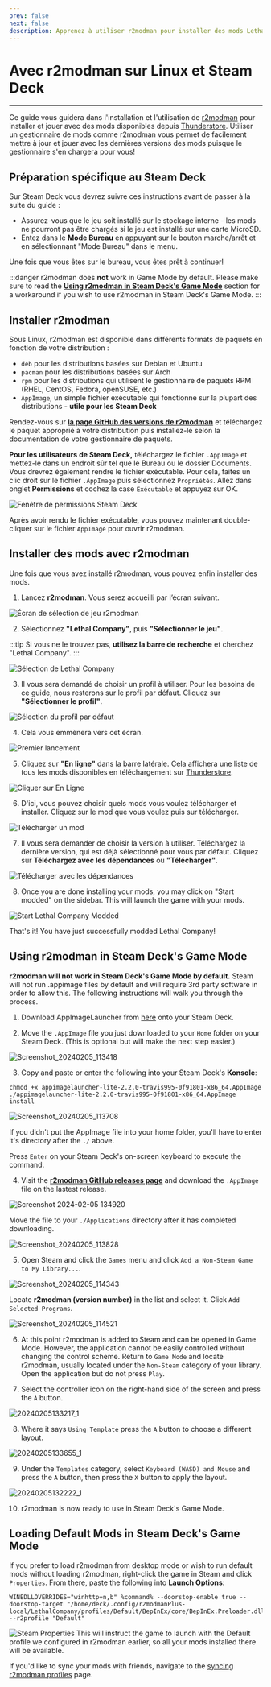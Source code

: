 ```yaml
---
prev: false
next: false
description: Apprenez à utiliser r2modman pour installer des mods Lethal Compagny depuis Thunderstore sur Linux.
---
```


# Avec r2modman sur Linux et Steam Deck

***

Ce guide vous guidera dans l'installation et l'utilisation de [r2modman](https://github.com/ebkr/r2modmanPlus/releases/latest/) pour installer et jouer avec des mods disponibles depuis [Thunderstore](https://thunderstore.io/c/lethal-company/). Utiliser un gestionnaire de mods comme r2modman vous permet de facilement mettre à jour et jouer avec les dernières versions des mods puisque le gestionnaire s'en chargera pour vous!

## Préparation spécifique au Steam Deck

Sur Steam Deck vous devrez suivre ces instructions avant de passer à la suite du guide :

- Assurez-vous que le jeu soit installé sur le stockage interne - les mods ne pourront pas être chargés si le jeu est installé sur une carte MicroSD.
- Entez dans le **Mode Bureau** en appuyant sur le bouton marche/arrêt et en sélectionnant "Mode Bureau" dans le menu.

Une fois que vous êtes sur le bureau, vous êtes prêt à continuer!

:::danger
r2modman does **not** work in Game Mode by default. Please make sure to read the [**Using r2modman in Steam Deck's Game Mode**](installing-r2modman-linux?id=using-r2modman-in-steam-decks-game-mode) section for a workaround if you wish to use r2modman in Steam Deck's Game Mode.
:::

## Installer r2modman

Sous Linux, r2modman est disponible dans différents formats de paquets en fonction de votre distribution :

- `deb` pour les distributions basées sur Debian et Ubuntu
- `pacman` pour les distributions basées sur Arch
- `rpm` pour les distributions qui utilisent le gestionnaire de paquets RPM (RHEL, CentOS, Fedora, openSUSE, etc.)
- `AppImage`, un simple fichier exécutable qui fonctionne sur la plupart des distributions - **utile pour les Steam Deck**

Rendez-vous sur [**la page GitHub des versions de r2modman**](https://github.com/ebkr/r2modmanPlus/releases/latest/) et téléchargez le paquet approprié à votre distribution puis installez-le selon la documentation de votre gestionnaire de paquets.

**Pour les utilisateurs de Steam Deck,** téléchargez le fichier `.AppImage` et mettez-le dans un endroit sûr tel que le Bureau ou le dossier Documents. Vous drevrez également rendre le fichier exécutable. Pour cela, faites un clic droit sur le fichier `.AppImage` puis sélectionnez `Propriétés`. Allez dans onglet **Permissions** et cochez la case `Exécutable` et appuyez sur OK.

![Fenêtre de permissions Steam Deck](/images/r2modman-linux/appimageproperties.png)

Après avoir rendu le fichier exécutable, vous pouvez maintenant double-cliquer sur le fichier `AppImage` pour ouvrir r2modman.

## Installer des mods avec r2modman

Une fois que vous avez installé r2modman, vous pouvez enfin installer des mods.

1. Lancez **r2modman**. Vous serez accueilli par l’écran suivant.

![Écran de sélection de jeu r2modman](/images/r2modman-install/gameselection.png)

2. Sélectionnez **"Lethal Company"**, puis **"Sélectionner le jeu"**.

:::tip
Si vous ne le trouvez pas, **utilisez la barre de recherche** et cherchez "Lethal Company".
:::

![Sélection de Lethal Company](/images/r2modman-install/selectlc.png)

3. Il vous sera demandé de choisir un profil à utiliser. Pour les besoins de ce guide, nous resterons sur le profil par défaut. Cliquez sur **"Sélectionner le profil"**.

![Sélection du profil par défaut](/images/r2modman-install/profileselect.png)

4. Cela vous emmènera vers cet écran.

![Premier lancement](/images/r2modman-install/firsttimeinstall.png)

5. Cliquez sur **"En ligne"** dans la barre latérale. Cela affichera une liste de tous les mods disponibles en téléchargement sur [Thunderstore](https://thunderstore.io/c/lethal-company/).

![Cliquer sur En Ligne](/images/r2modman-install/selectonline.png)

6. D'ici, vous pouvez choisir quels mods vous voulez télécharger et installer. Cliquez sur le mod que vous voulez puis sur télécharger.

![Télécharger un mod](/images/r2modman-install/download.png)

7. Il vous sera demander de choisir la version à utiliser. Téléchargez la dernière version, qui est déjà sélectionné pour vous par défaut. Cliquez sur **Téléchargez avec les dépendances** ou **"Télécharger"**.

![Télécharger avec les dépendances](/images/r2modman-install/downloadlatest.png)

8. Once you are done installing your mods, you may click on "Start modded" on the sidebar. This will launch the game with your mods.

![Start Lethal Company Modded](/images/r2modman-install/startmodded.png)

That's it! You have just successfully modded Lethal Company!

## Using r2modman in Steam Deck's Game Mode

**r2modman will not work in Steam Deck's Game Mode by default.** Steam will not run .appimage files by default and will require 3rd party software in order to allow this. The following instructions will walk you through the process.

1. Download AppImageLauncher from [here](https://github.com/TheAssassin/AppImageLauncher/releases/download/v2.2.0/appimagelauncher-lite-2.2.0-travis995-0f91801-x86_64.AppImage) onto your Steam Deck.

2. Move the `.AppImage` file you just downloaded to your `Home` folder on your Steam Deck. (This is optional but will make the next step easier.)

![Screenshot\_20240205\_113418](https://github.com/LethalCompany/ModdingWiki/assets/32438781/68e16680-5d3e-46b8-b3e0-2ebf53579296)

3. Copy and paste or enter the following into your Steam Deck's **Konsole**:

```
chmod +x appimagelauncher-lite-2.2.0-travis995-0f91801-x86_64.AppImage
./appimagelauncher-lite-2.2.0-travis995-0f91801-x86_64.AppImage install
```

![Screenshot\_20240205\_113708](https://github.com/LethalCompany/ModdingWiki/assets/32438781/11e6c411-7dc7-4fc3-9506-2e0166ed12b1)

If you didn't put the AppImage file into your home folder, you'll have to enter it's directory after the `./` above.

Press `Enter` on your Steam Deck's on-screen keyboard to execute the command.

4. Visit the [**r2modman GitHub releases page**](https://github.com/ebkr/r2modmanPlus/releases/latest/) and download the `.AppImage` file on the lastest release.

![Screenshot 2024-02-05 134920](https://github.com/LethalCompany/ModdingWiki/assets/32438781/02df1e40-79d4-4852-a57a-52a3d3cebe6a)

Move the file to your `./Applications` directory after it has completed downloading.

![Screenshot\_20240205\_113828](https://github.com/LethalCompany/ModdingWiki/assets/32438781/9b7e55c1-ca29-454e-9674-e418f81c8246)

5. Open Steam and click the `Games` menu and click `Add a Non-Steam Game to My Library...`.

![Screenshot\_20240205\_114343](https://github.com/LethalCompany/ModdingWiki/assets/32438781/08b3aef4-0137-4c34-96c8-3b204cd089df)

Locate **r2modman (version number)** in the list and select it. Click `Add Selected Programs`.

![Screenshot\_20240205\_114521](https://github.com/LethalCompany/ModdingWiki/assets/32438781/2d6bec47-a312-4939-aefd-1fcca6d455ea)

6. At this point r2modman is added to Steam and can be opened in Game Mode. However, the application cannot be easily controlled without changing the control scheme.
   Return to `Game Mode` and locate r2modman, usually located under the `Non-Steam` category of your library. Open the application but do not press `Play`.

7. Select the controller icon on the right-hand side of the screen and press the `A` button.

![20240205133217\_1](https://github.com/LethalCompany/ModdingWiki/assets/32438781/bdcb5a97-86a8-40b3-9353-56991ab3e3b4)

8. Where it says `Using Template` press the `A` button to choose a different layout.

![20240205133655\_1](https://github.com/LethalCompany/ModdingWiki/assets/32438781/250ab9aa-8c78-44c5-9865-6c9072e507ca)

9. Under the `Templates` category, select `Keyboard (WASD) and Mouse` and press the `A` button, then press the `X` button to apply the layout.

![20240205132222\_1](https://github.com/LethalCompany/ModdingWiki/assets/32438781/a7a77152-521b-488c-aa47-9f5cf8129031)

10. r2modman is now ready to use in Steam Deck's Game Mode.

## Loading Default Mods in Steam Deck's Game Mode

If you prefer to load r2modman from desktop mode or wish to run default mods without loading r2modman, right-click the game in Steam and click `Properties`. From there, paste the following into **Launch Options**:

```
WINEDLLOVERRIDES="winhttp=n,b" %command% --doorstop-enable true --doorstop-target "/home/deck/.config/r2modmanPlus-local/LethalCompany/profiles/Default/BepInEx/core/BepInEx.Preloader.dll" --r2profile "Default"
```

![Steam Properties](/images/r2modman-linux/steamproperties.png)
This will instruct the game to launch with the Default profile we configured in r2modman earlier, so all your mods installed there will be available.

If you'd like to sync your mods with friends, navigate to the [syncing r2modman profiles](syncing-mods) page.
